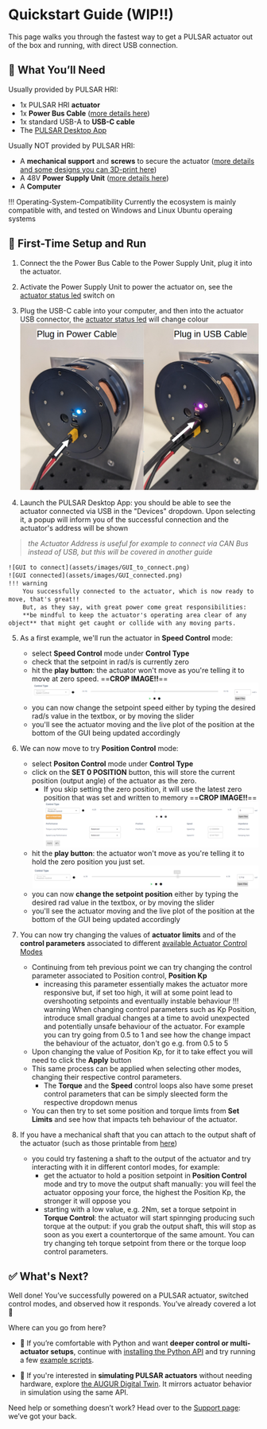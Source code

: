 # Quickstart Guide (WIP!!)

This page walks you through the fastest way to get a PULSAR actuator out of the box and running, with direct USB connection.

## 🧰 What You’ll Need

Usually provided by PULSAR HRI:

  - 1x PULSAR HRI **actuator** 
  - 1x **Power Bus Cable** ([more details here](electrical_interfaces.md#Power-Bus-Cable))
  - 1x standard USB-A to **USB-C cable**
  - The [PULSAR Desktop App](gui.md)

Usually NOT provided by PULSAR HRI:

  - A **mechanical support** and **screws** to secure the actuator ([more details and some designs you can 3D-print here](mechanical_interfaces.md))
  - A 48V **Power Supply Unit** ([more details here](electrical_interfaces.md#Power-Bus))
  - A **Computer**  
  
!!! Operating-System-Compatibility
    Currently the ecosystem is mainly compatible with, and tested on Windows and Linux Ubuntu operaing systems

## 🚀 First-Time Setup and Run

1. Connect the the Power Bus Cable to the Power Supply Unit, plug it into the actuator.
2. Activate the Power Supply Unit to power the actuator on, see the [actuator status led](led.md) switch on
3. Plug the USB-C cable into your computer, and then into the actuator USB connector, the [actuator status led](led.md) will change colour
![PWR_USB_connection](assets/images/PWR_USB_connection.png)


4. Launch the PULSAR Desktop App: you should be able to see the actuator connected via USB in the "Devices" dropdown. Upon selecting it, a popup will inform you of the successful connection and the actuator's address will be shown 
> *the Actuator Address is useful for example to connect via CAN Bus instead of USB, but this will be covered in another guide*

    ![GUI to connect](assets/images/GUI_to_connect.png)
    ![GUI connected](assets/images/GUI_connected.png)
    !!! warning
        You successfully connected to the actuator, which is now ready to move, that's great!!
        But, as they say, with great power come great responsibilities: 
        **be mindful to keep the actuator's operating area clear of any object** that might get caught or collide with any moving parts.

5. As a first example, we'll run the actuator in **Speed Control** mode: 
    - select **Speed Control** mode under **Control Type**
    - check that the setpoint in rad/s is currently zero
    - hit the **play button**: the actuator won't move as you're telling it to move at zero speed. 
    ==**CROP IMAGE!!**==
    ![Speed Ctrl Zero](assets/images/GUI_speed_zero.png)
    - you can now change the setpoint speed either by typing the desired rad/s value in the textbox, or by moving the slider
    - you'll see the actuator moving and the live plot of the position at the bottom of the GUI being updated accordingly

6. We can now move to try **Position Control** mode:
    - select **Positon Control** mode under **Control Type**
    - click on the **SET 0 POSITION** button, this will store the current position (output angle) of the actuator as the zero. 
        - If you skip setting the zero position, it will use the latest zero position that was set and written to memory 
    ==**CROP IMAGE!!**==
    ![Position Ctrl Zero](assets/images/GUI_position_control_zero.png)
    - hit the **play button**: the actuator won't move as you're telling it to hold the zero position you just set.
    ![Position Ctrl Move](assets/images/GUI_position_control_move.png)
    - you can now **change the setpoint position** either by typing the desired rad value in the textbox, or by moving the slider
    - you'll see the actuator moving and the live plot of the position at the bottom of the GUI being updated accordingly

7. You can now try changing the values of **actuator limits** and of the **control parameters** associated to different [available Actuator Control Modes](control/00-control-modes-overview.md)
    - Continuing from teh previous point we can try changing the control parameter associated to Position control, **Position Kp**
        - increasing this parameter essentially makes the actuator more responsive but, if set too high, it will at some point lead to overshooting setpoints and eventually instable behaviour
    !!! warning
        When changing control parameters such as Kp Position, introduce small gradual changes at a time to avoid unexpected and potentially unsafe behaviour of the actuator. For example you can try going from 0.5 to 1 and see how the change impact the behaviour of the actuator, don't go e.g. from 0.5 to 5
    - Upon changing the value of Position Kp, for it to take effect you will need to click the **Apply** button
    - This same process can be applied when selecting other modes, changing their respective control parameters.
        - The **Torque** and the **Speed** control loops also have some preset control parameters that can be simply sleected form the respective dropdown menus
    - You can then try to set some position and torque limts from **Set Limits** and see how that impacts teh behaviour of the actuator.

8. If you have a mechanical shaft that you can attach to the output shaft of the actuator (such as those printable from [here](mechanical_interfaces.md))
    - you could try fastening a shaft to the output of the actuator and try interacting with it in different contorl modes, for example:
        - get the actuator to hold a position setpoint in **Position Control** mode and try to move the output shaft manually: you will feel the actuator opposing your force, the highest the Position Kp, the stronger it will oppose you
        - starting with a low value, e.g. 2Nm, set a torque setpoint in **Torque Control**: the actuator will start spinnging producing such torque at the output: if you grab the output shaft, this will stop as soon as you exert a countertorque of the same amount. You can try changing teh torque setpoint from there or the torque loop control parameters.

## ✅ What's Next?

Well done! You’ve successfully powered on a PULSAR actuator, switched control modes, and observed how it responds. You’ve already covered a lot 🚀

Where can you go from here?

- 🐍 If you’re comfortable with Python and want **deeper control or multi-actuator setups**, continue with [installing the Python API](python_api/install_python_api.md) and try running a few [example scripts](python_api/example_single_actuator.md).
  
- 🧠 If you're interested in **simulating PULSAR actuators** without needing hardware, explore [the AUGUR Digital Twin](digital_twin/digital_twin.md). It mirrors actuator behavior in simulation using the same API.

Need help or something doesn’t work? Head over to the [Support page](support.md): we’ve got your back.
